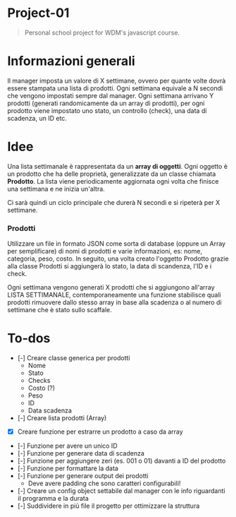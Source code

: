 # Project-01
> Personal school project for WDM's javascript course.

# Informazioni generali
Il manager imposta un valore di X settimane, ovvero per quante volte dovrà essere stampata una lista di prodotti. Ogni settimana equivale a N secondi che vengono impostati sempre dal manager. Ogni settimana arrivano Y prodotti (generati randomicamente da un array di prodotti), per ogni prodotto viene impostato uno stato, un controllo (check), una data di scadenza, un ID etc.

# Idee
Una lista settimanale è rappresentata da un **array di oggetti**. Ogni oggetto è un prodotto che ha delle proprietà, generalizzate da un classe chiamata **Prodotto**. La lista viene periodicamente aggiornata ogni volta che finisce una settimana e ne inizia un'altra. 

Ci sarà quindi un ciclo principale che durerà N secondi e si ripeterà per X settimane. 

### Prodotti
Utilizzare un file in formato JSON come sorta di database (oppure un Array per semplificare) di nomi di prodotti e varie informazioni, es: nome, categoria, peso, costo. In seguito, una volta creato l'oggetto Prodotto grazie alla classe Prodotti si aggiungerà lo stato, la data di scandenza, l'ID e i check. 

Ogni settimana vengono generati X prodotti che si aggiungono all'array LISTA SETTIMANALE, contemporaneamente una funzione stabilisce quali prodotti rimuovere dallo stesso array in base alla scadenza o al numero di settimane che è stato sullo scaffale.

# To-dos
* [-] Creare classe generica per prodotti
  * Nome
  * Stato
  * Checks
  * Costo (?) 
  * Peso
  * ID
  * Data scadenza
* [-] Creare lista prodotti (Array)
* [X] Creare funzione per estrarre un prodotto a caso da array
* [-] Funzione per avere un unico ID 
* [-] Funzione per generare data di scadenza
* [-] Funzione per aggiungere zeri (es. 001 o 01) davanti a ID del prodotto
* [-] Funzione per formattare la data
* [-] Funzione per generare output dei prodotti
  * Deve avere padding che sono caratteri configurabili! 
* [-] Creare un config object settabile dal manager con le info riguardanti il programma e la durata
* [-] Suddividere in più file il progetto per ottimizzare la struttura
